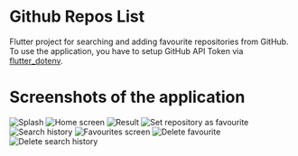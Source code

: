 # Github Repos List

Flutter project for searching and adding favourite repositories from GitHub.
To use the application, you have to setup GitHub API Token via [flutter_dotenv](https://pub.dev/packages/flutter_dotenv).

# Screenshots of the application

![Splash](readme_images/splash.gif)
![Home screen](readme_images/home_screen.png)
![Result](readme_images/result.png)
![Set repository as favourite](readme_images/favorites_set.png)
![Search history](readme_images/search_history.png)
![Favourites screen](readme_images/delete_favorite.png)
![Delete favourite](readme_images/home_screen.png)
![Delete search history](readme_images/delete_search_history.png)
